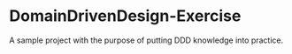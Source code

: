 # DomainDrivenDesign-Exercise
A sample project with the purpose of putting DDD knowledge into practice.
